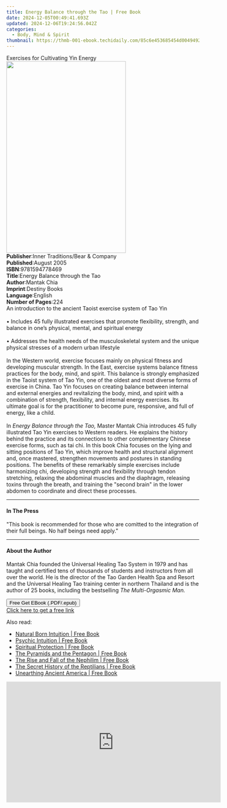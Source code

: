 ```yaml
---
title: Energy Balance through the Tao | Free Book
date: 2024-12-05T00:49:41.693Z
updated: 2024-12-06T19:24:56.042Z
categories:
  - Body, Mind & Spirit
thumbnail: https://thmb-001-ebook.techidaily.com/85c6e453685454d0049492346f79e4cd96006e449c4664a49fa028b1bb660c19.jpg
---
```

<main id="book-container">
  <div class="flex flex-col">
    <div class="book-brief flex-1 py-6 px-4 sm:p-6 md:py-10 md:px-8">
      <!-- brief-->
      <div class="book-brief-main">Exercises for Cultivating Yin Energy</div>
    </div>
    <div
      class="book-meta-info flex-1 grid gap-4 col-start-1 col-end-3 row-start-1 sm:mb-6 sm:grid-cols-4 lg:gap-6 lg:col-start-2 lg:row-end-6 lg:row-span-6 lg:mb-0"
    >
      <div
        class="book-meta-info-left place-content-center mt-4 p-4 text-sm leading-6 col-start-2 col-span-2 dark:text-slate-400"
      >
        <img
          class="w-full h-500 object-cover rounded-lg sm:h-255 sm:col-span-2 lg:col-span-full"
          src="https://img-001-ebook.techidaily.com/912ea3e069742f9c17bbd4076ada84943dd06c44deff3cd0f2050d2283d07d38.jpg"
          alt=""
          width="312"
          height="500"
        />
      </div>
      <div
        class="book-meta-info-right mt-2 col-start-1 row-start-2 col-span-3 self-center"
      >
        <!-- meta data  -->
        <div class="flex flex-col px-4 md:px-8">
          <div class="flex-1">
            <strong>Publisher</strong>:<span class="px-2"
              >Inner Traditions/Bear &amp; Company</span
            >
          </div>
          <div class="flex-1">
            <strong>Published</strong>:<span class="px-2">August 2005</span>
          </div>
          <div class="flex-1">
            <strong>ISBN</strong>:<span class="px-2">9781594778469</span>
          </div>
          <div class="flex-1">
            <strong>Title</strong>:<span class="px-2"
              >Energy Balance through the Tao</span
            >
          </div>
          <div class="flex-1">
            <strong>Author</strong>:<span class="px-2">Mantak Chia</span>
          </div>
          <div class="flex-1">
            <strong>Imprint</strong>:<span class="px-2">Destiny Books</span>
          </div>
          <div class="flex-1">
            <strong>Language</strong>:<span class="px-2">English</span>
          </div>
          <div class="flex-1">
            <strong>Number of Pages</strong>:<span class="px-2">224</span>
          </div>
        </div>
      </div>
    </div>
    <div class="book-description flex-1 py-6 px-4 sm:p-6 md:py-10 md:px-8">
      <div class="book-description-main">
        <div accordion-content="" id="description">
          An introduction to the ancient Taoist exercise system of Tao Yin<br /><br />•
          Includes 45 fully illustrated exercises that promote flexibility,
          strength, and balance in one’s physical, mental, and spiritual
          energy<br /><br />• Addresses the health needs of the musculoskeletal
          system and the unique physical stresses of a modern urban lifestyle<br /><br />In
          the Western world, exercise focuses mainly on physical fitness and
          developing muscular strength. In the East, exercise systems balance
          fitness practices for the body, mind, and spirit. This balance is
          strongly emphasized in the Taoist system of Tao Yin, one of the oldest
          and most diverse forms of exercise in China. Tao Yin focuses on
          creating balance between internal and external energies and
          revitalizing the body, mind, and spirit with a combination of
          strength, flexibility, and internal energy exercises. Its ultimate
          goal is for the practitioner to become pure, responsive, and full of
          energy, like a child.<br /><br />In
          <i>Energy Balance through the Tao, </i>Master Mantak Chia introduces
          45 fully illustrated Tao Yin exercises to Western readers. He explains
          the history behind the practice and its connections to other
          complementary Chinese exercise forms, such as tai chi. In this book
          Chia focuses on the lying and sitting positions of Tao Yin, which
          improve health and structural alignment and, once mastered, strengthen
          movements and postures in standing positions. The benefits of these
          remarkably simple exercises include harmonizing chi, developing
          strength and flexibility through tendon stretching, relaxing the
          abdominal muscles and the diaphragm, releasing toxins through the
          breath, and training the "second brain" in the lower abdomen to
          coordinate and direct these processes.
        </div>
        <div class="accordion-fader"></div>
      </div>
    </div>
    <div class="book-excerpts flex-1 py-6 px-4 sm:p-6 md:py-10 md:px-8">
      <!-- excerpts-->
      <div class="book-excerpts-main">
        <hr />
        <h4 class="placeholder placeholder-heading">
          <span>In The Press</span>
        </h4>
        <p>
          "This book is recommended for those who are comitted to the
          integration of their full beings. No half beings need apply."
        </p>
      </div>
    </div>
    <div class="book-about-author flex-1 py-6 px-4 sm:p-6 md:py-10 md:px-8">
      <!-- about author-->
      <div class="book-main-author-main">
        <hr />
        <h4 class="placeholder placeholder-heading">
          <span>About the Author</span>
        </h4>
        <p>
          Mantak Chia founded the Universal Healing Tao System in 1979 and has
          taught and certified tens of thousands of students and instructors
          from all over the world. He is the director of the Tao Garden Health
          Spa and Resort and the Universal Healing Tao training center in
          northern Thailand and is the author of 25 books, including the
          bestselling <i>The Multi-Orgasmic Man.</i>
        </p>
      </div>
    </div>
    <div class="book-free-get flex-1 py-6 px-4 sm:p-6 md:py-10 md:px-8">
      <button
        id="btn-free-get"
        class="bg-blue-500 hover:bg-blue-700 text-white font-bold py-2 px-4 rounded"
      >
        Free Get EBook (.PDF/.epub)
      </button>
      <div id="countdown-display" class="px-2 text-lg mt-2"></div>
      <a
        id="free-link"
        class="hidden bg-blue-500 hover:bg-blue-700 text-white font-bold py-2 px-4 rounded"
        href="https://www.ebooks.com/en-us/book/95782767/energy-balance-through-the-tao/mantak-chia/"
        target="_blank"
        >Click here to get a free link</a
      >
    </div>
    <script>
      let countdownTime = 0;
      let countdownInterval = null;
      document
        .getElementById('btn-free-get')
        .addEventListener('click', startCountdown);
      function startCountdown() {
        countdownTime = new Date().getTime() + 60000 * 3;
        countdownInterval = setInterval(updateCountdown, 1000);
        document.getElementById('btn-free-get').disabled = true;
        document
          .getElementById('btn-free-get')
          .classList.add('bg-gray-500', 'cursor-not-allowed');
      }
      function updateCountdown() {
        let currentTime = new Date().getTime();
        let timeLeft = countdownTime - currentTime;
        let secondsLeft = Math.floor(timeLeft / 1000);
        document.getElementById('countdown-display').innerHTML =
          `Remaining time: ${secondsLeft} seconds.`;
        if (secondsLeft <= 0) {
          clearInterval(countdownInterval);
          document.getElementById('btn-free-get').classList.add('hidden');
          document.getElementById('free-link').classList.remove('hidden');
          document.getElementById('countdown-display').innerHTML = '';
        }
      }
    </script>
  </div>
</main>

<ins class="adsbygoogle"
      style="display:block"
      data-ad-client="ca-pub-7571918770474297"
      data-ad-slot="8358498916"
      data-ad-format="auto"
      data-full-width-responsive="true"></ins>
    

<span class="atpl-alsoreadstyle">Also read:</span>
<div><ul>
<li><a href="https://novels-ebooks.techidaily.com/138621273-9781601639561-natural-born-intuition/"><u>Natural Born Intuition | Free Book</u></a></li>
<li><a href="https://novels-ebooks.techidaily.com/138621252-9781601635914-psychic-intuition/"><u>Psychic Intuition | Free Book</u></a></li>
<li><a href="https://novels-ebooks.techidaily.com/138621247-9781601637253-spiritual-protection/"><u>Spiritual Protection | Free Book</u></a></li>
<li><a href="https://novels-ebooks.techidaily.com/138621255-9781601636119-the-pyramids-and-the-pentagon/"><u>The Pyramids and the Pentagon | Free Book</u></a></li>
<li><a href="https://novels-ebooks.techidaily.com/138621254-9781601636294-the-rise-and-fall-of-the-nephilim/"><u>The Rise and Fall of the Nephilim | Free Book</u></a></li>
<li><a href="https://novels-ebooks.techidaily.com/138621244-9781601635426-the-secret-history-of-the-reptilians/"><u>The Secret History of the Reptilians | Free Book</u></a></li>
<li><a href="https://novels-ebooks.techidaily.com/138621265-9781601639325-unearthing-ancient-america/"><u>Unearthing Ancient America | Free Book</u></a></li>
</ul></div>

<!-- affiliate ads begin -->
<iframe width="560" height="315" src="https://www.youtube.com/embed/GFHH14XlFCk?si=2HcjQbDx5eG0ZQAt" title="YouTube video player" frameborder="0" allow="accelerometer; autoplay; clipboard-write; encrypted-media; gyroscope; picture-in-picture; web-share" referrerpolicy="strict-origin-when-cross-origin" allowfullscreen></iframe>
<!-- affiliate ads end -->

